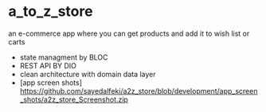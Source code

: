 # a_to_z_store

an e-commerce app where you can get products and add it to wish list or carts
- state managment by BLOC
- REST API BY DIO
- clean architecture with domain data layer
- [app screen shots] https://github.com/sayedalfeki/a2z_store/blob/development/app_screen_shots/a2z_store_Screenshot.zip
